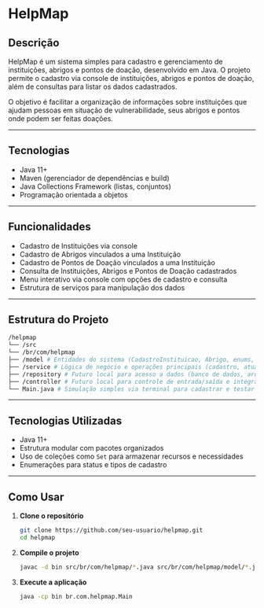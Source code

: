 # HelpMap

## Descrição

HelpMap é um sistema simples para cadastro e gerenciamento de instituições, abrigos e pontos de doação, desenvolvido em Java. O projeto permite o cadastro via console de instituições, abrigos e pontos de doação, além de consultas para listar os dados cadastrados.

O objetivo é facilitar a organização de informações sobre instituições que ajudam pessoas em situação de vulnerabilidade, seus abrigos e pontos onde podem ser feitas doações.

---

## Tecnologias

- Java 11+
- Maven (gerenciador de dependências e build)
- Java Collections Framework (listas, conjuntos)
- Programação orientada a objetos

---

## Funcionalidades

- Cadastro de Instituições via console
- Cadastro de Abrigos vinculados a uma Instituição
- Cadastro de Pontos de Doação vinculados a uma Instituição
- Consulta de Instituições, Abrigos e Pontos de Doação cadastrados
- Menu interativo via console com opções de cadastro e consulta
- Estrutura de serviços para manipulação dos dados

---

## Estrutura do Projeto
```bash
/helpmap
└── /src
└── /br/com/helpmap
├── /model # Entidades do sistema (CadastroInstituicao, Abrigo, enums, etc)
├── /service # Lógica de negócio e operações principais (cadastro, atualização)
├── /repository # Futuro local para acesso a dados (banco de dados, arquivos)
├── /controller # Futuro local para controle de entrada/saída e integração (APIs, UI)
└── Main.java # Simulação simples via terminal para cadastrar e testar funcionalidades
```
---

## Tecnologias Utilizadas

- Java 11+
- Estrutura modular com pacotes organizados
- Uso de coleções como `Set` para armazenar recursos e necessidades
- Enumerações para status e tipos de cadastro

---

## Como Usar

1. **Clone o repositório**
   ```bash
   git clone https://github.com/seu-usuario/helpmap.git
   cd helpmap

2. **Compile o projeto**
   ```bash
   javac -d bin src/br/com/helpmap/*.java src/br/com/helpmap/model/*.java src/br/com/helpmap/service/*.java

3. **Execute a aplicação**
   ```bash
   java -cp bin br.com.helpmap.Main
